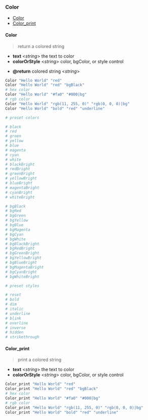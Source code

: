 ### Color

- [Color](#Color)
- [Color_print](#Color_print)

#### Color

> return a colored string

- **text** \<*string*\> the text to color
- **colorOrStyle** \<*string*\> color, bgColor, or style control

+ **@return** colored string \<*string*\>

```sh
Color "Hello World" "red"
Color "Hello World" "red" "bgBlack"
# hex color
Color "Hello World" "#fa0" "#000|bg"
# rgb color
Color "Hello World" "rgb(11, 255, 0)" "rgb(0, 0, 0)|bg"
Color "Hello World" "bold" "red" "underline"

# preset colors

# black
# red
# green
# yellow
# blue
# magenta
# cyan
# white
# blackBright
# redBright
# greenBright
# yellowBright
# blueBright
# magentaBright
# cyanBright
# whiteBright

# bgBlack
# bgRed
# bgGreen
# bgYellow
# bgBlue
# bgMagenta
# bgCyan
# bgWhite
# bgBlackBright
# bgRedBright
# bgGreenBright
# bgYellowBright
# bgBlueBright
# bgMagentaBright
# bgCyanBright
# bgWhiteBright

# preset styles

# reset
# bold
# dim
# italic
# underline
# blink
# overline
# inverse
# hidden
# strikethrough
```

#### Color_print

> print a colored string

- **text** \<*string*\> the text to color
- **colorOrStyle** \<*string*\> color, bgColor, or style control

```sh
Color_print "Hello World" "red"
Color_print "Hello World" "red" "bgBlack"
# hex color
Color_print "Hello World" "#fa0" "#000|bg"
# rgb color
Color_print "Hello World" "rgb(11, 255, 0)" "rgb(0, 0, 0)|bg"
Color_print "Hello World" "bold" "red" "underline"
```